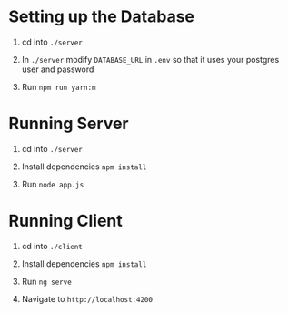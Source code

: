 # Setting up the Database

1. cd into `./server`

2. In `./server` modify `DATABASE_URL` in `.env` so that it uses your postgres user and password

3. Run `npm run yarn:m`

# Running Server

1. cd into `./server`

2. Install dependencies `npm install`

3. Run `node app.js`

# Running Client

1. cd into `./client`

2. Install dependencies `npm install`

3. Run `ng serve`

4. Navigate to `http://localhost:4200`

